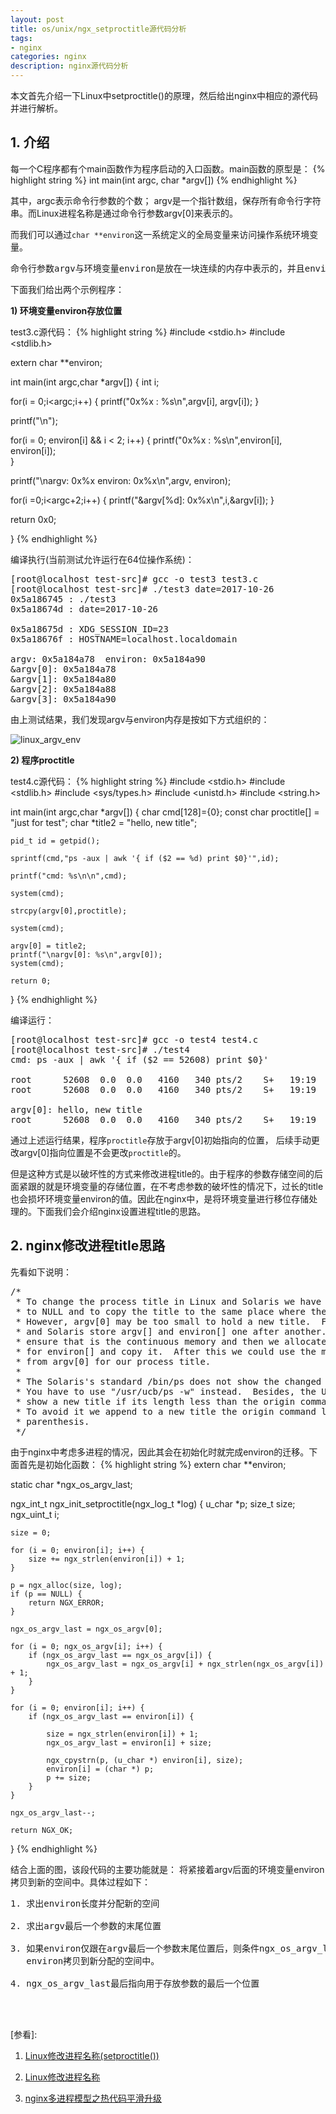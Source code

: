 ```yaml
---
layout: post
title: os/unix/ngx_setproctitle源代码分析
tags:
- nginx
categories: nginx
description: nginx源代码分析
---
```



本文首先介绍一下Linux中setproctitle()的原理，然后给出nginx中相应的源代码并进行解析。


<!-- more -->


## 1. 介绍

每一个C程序都有个main函数作为程序启动的入口函数。main函数的原型是：
{% highlight string %}
int main(int argc, char *argv[])
{% endhighlight %}

其中，argc表示命令行参数的个数； argv是一个指针数组，保存所有命令行字符串。而Linux进程名称是通过命令行参数argv[0]来表示的。

而我们可以通过```char **environ```这一系统定义的全局变量来访问操作系统环境变量。
<pre>
命令行参数argv与环境变量environ是放在一块连续的内存中表示的，并且environ仅跟在argv后面。
</pre>

下面我们给出两个示例程序：

**1) 环境变量environ存放位置**

test3.c源代码：
{% highlight string %}
#include <stdio.h>
#include <stdlib.h>

extern char **environ;

int main(int argc,char *argv[])
{
   int i;

   for(i = 0;i<argc;i++)
   {
        printf("0x%x : %s\n",argv[i], argv[i]);
   }

   printf("\n");

   for(i = 0; environ[i] && i < 2; i++)
   {
        printf("0x%x : %s\n",environ[i], environ[i]);  
   }

   printf("\nargv: 0x%x  environ: 0x%x\n",argv, environ);
   
   for(i =0;i<argc+2;i++)
   {
      printf("&argv[%d]: 0x%x\n",i,&argv[i]);
   }

   return 0x0;

}
{% endhighlight %} 

编译执行(当前测试允许运行在64位操作系统)：
<pre>
[root@localhost test-src]# gcc -o test3 test3.c
[root@localhost test-src]# ./test3 date=2017-10-26
0x5a186745 : ./test3
0x5a18674d : date=2017-10-26

0x5a18675d : XDG_SESSION_ID=23
0x5a18676f : HOSTNAME=localhost.localdomain

argv: 0x5a184a78  environ: 0x5a184a90
&argv[0]: 0x5a184a78
&argv[1]: 0x5a184a80
&argv[2]: 0x5a184a88
&argv[3]: 0x5a184a90
</pre>


由上测试结果，我们发现argv与environ内存是按如下方式组织的：

![linux_argv_env](https://ivanzz1001.github.io/records/assets/img/linux/linux_argv_env.png)

**2) 程序proctitle**

test4.c源代码：
{% highlight string %}
#include <stdio.h>
#include <stdlib.h>
#include <sys/types.h>
#include <unistd.h>
#include <string.h>

int main(int argc,char *argv[])
{
    char cmd[128]={0};
    const char proctitle[] = "just for test";
    char *title2 = "hello, new title";

    pid_t id = getpid();

    sprintf(cmd,"ps -aux | awk '{ if ($2 == %d) print $0}'",id);

    printf("cmd: %s\n\n",cmd);

    system(cmd);

    strcpy(argv[0],proctitle);

    system(cmd);

    argv[0] = title2;
    printf("\nargv[0]: %s\n",argv[0]);
    system(cmd);

    return 0;
         
}
{% endhighlight %}

编译运行：
<pre>
[root@localhost test-src]# gcc -o test4 test4.c
[root@localhost test-src]# ./test4
cmd: ps -aux | awk '{ if ($2 == 52608) print $0}'

root      52608  0.0  0.0   4160   340 pts/2    S+   19:19   0:00 ./test4
root      52608  0.0  0.0   4160   340 pts/2    S+   19:19   0:00 just for test

argv[0]: hello, new title
root      52608  0.0  0.0   4160   340 pts/2    S+   19:19   0:00 just for test
</pre>

通过上述运行结果，程序```proctitle```存放于argv[0]初始指向的位置， 后续手动更改argv[0]指向位置是不会更改```proctitle```的。

但是这种方式是以破坏性的方式来修改进程title的。由于程序的参数存储空间的后面紧跟的就是环境变量的存储位置，在不考虑参数的破坏性的情况下，过长的title也会损坏环境变量environ的值。因此在nginx中，是将环境变量进行移位存储处理的。下面我们会介绍nginx设置进程title的思路。


## 2. nginx修改进程title思路

先看如下说明：
<pre>
/*
 * To change the process title in Linux and Solaris we have to set argv[1]
 * to NULL and to copy the title to the same place where the argv[0] points to.
 * However, argv[0] may be too small to hold a new title.  Fortunately, Linux
 * and Solaris store argv[] and environ[] one after another.  So we should
 * ensure that is the continuous memory and then we allocate the new memory
 * for environ[] and copy it.  After this we could use the memory starting
 * from argv[0] for our process title.
 *
 * The Solaris's standard /bin/ps does not show the changed process title.
 * You have to use "/usr/ucb/ps -w" instead.  Besides, the UCB ps does not
 * show a new title if its length less than the origin command line length.
 * To avoid it we append to a new title the origin command line in the
 * parenthesis.
 */
</pre>

由于nginx中考虑多进程的情况，因此其会在初始化时就完成environ的迁移。下面首先是初始化函数：
{% highlight string %}
extern char **environ;

static char *ngx_os_argv_last;

ngx_int_t
ngx_init_setproctitle(ngx_log_t *log)
{
    u_char      *p;
    size_t       size;
    ngx_uint_t   i;

    size = 0;

    for (i = 0; environ[i]; i++) {
        size += ngx_strlen(environ[i]) + 1;
    }

    p = ngx_alloc(size, log);
    if (p == NULL) {
        return NGX_ERROR;
    }

    ngx_os_argv_last = ngx_os_argv[0];

    for (i = 0; ngx_os_argv[i]; i++) {
        if (ngx_os_argv_last == ngx_os_argv[i]) {
            ngx_os_argv_last = ngx_os_argv[i] + ngx_strlen(ngx_os_argv[i]) + 1;
        }
    }

    for (i = 0; environ[i]; i++) {
        if (ngx_os_argv_last == environ[i]) {

            size = ngx_strlen(environ[i]) + 1;
            ngx_os_argv_last = environ[i] + size;

            ngx_cpystrn(p, (u_char *) environ[i], size);
            environ[i] = (char *) p;
            p += size;
        }
    }

    ngx_os_argv_last--;

    return NGX_OK;
}
{% endhighlight %}

结合上面的图，该段代码的主要功能就是： 将紧接着argv后面的环境变量environ拷贝到新的空间中。具体过程如下：
<pre>
1. 求出environ长度并分配新的空间

2. 求出argv最后一个参数的末尾位置

3. 如果environ仅跟在argv最后一个参数末尾位置后，则条件ngx_os_argv_last == environ[i]成立，此时会将
   environ拷贝到新分配的空间中。

4. ngx_os_argv_last最后指向用于存放参数的最后一个位置
</pre>







<br />
<br />

[参看]:


1. [Linux修改进程名称(setproctitle())](http://blog.csdn.net/fivedoumi/article/details/51144086)

2. [Linux修改进程名称](http://www.cnblogs.com/lisuyun/articles/6549894.html)

3. [nginx多进程模型之热代码平滑升级](http://blog.csdn.net/brainkick/article/details/7192144)




<br />
<br />
<br />

